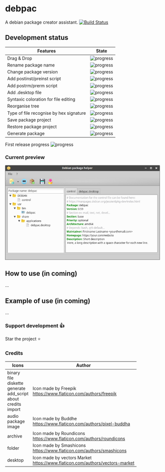 # debpac
A debian package creator assistant. [![Build Status](https://travis-ci.org/thibDev/debpac.svg?branch=master)](https://travis-ci.org/thibDev/debpac)

## Development status

Features | State
------------ | -------------
Drag & Drop | ![progress](http://progressed.io/bar/100)
Rename package name | ![progress](http://progressed.io/bar/80)
Change package version | ![progress](http://progressed.io/bar/100)
Add postinst/preinst script | ![progress](http://progressed.io/bar/100)
Add postrm/prerm script | ![progress](http://progressed.io/bar/100)
Add .desktop file | ![progress](http://progressed.io/bar/80)
Syntaxic coloration for file editing | ![progress](http://progressed.io/bar/33)
Reorganise tree | ![progress](http://progressed.io/bar/0)
Type of file recognise by hex signature | ![progress](http://progressed.io/bar/60)
Save package project | ![progress](http://progressed.io/bar/70)
Restore package project | ![progress](http://progressed.io/bar/60)
Generate package | ![progress](http://progressed.io/bar/0)

First release progress ![progress](http://progressed.io/bar/65)

### Current preview
![progress](preview/debpac.png)

## How to use (in coming)

...

## Example of use (in coming)
...

### Support development :+1:

Star the project :star:

### Credits

Icons | Author
------------ | -------------
binary<br>file<br>diskette<br>generate<br>add_script<br>about<br>credits<br>import | Icon made by Freepik<br>https://www.flaticon.com/authors/freepik
audio<br>package<br>image | Icon made by Buddhe<br>https://www.flaticon.com/authors/pixel-buddha
archive | Icon made by Roundicons<br>https://www.flaticon.com/authors/roundicons
folder | Icon made by Smashicons<br>https://www.flaticon.com/authors/smashicons
desktop | Icon made by vectors Market<br>https://www.flaticon.com/authors/vectors-market
